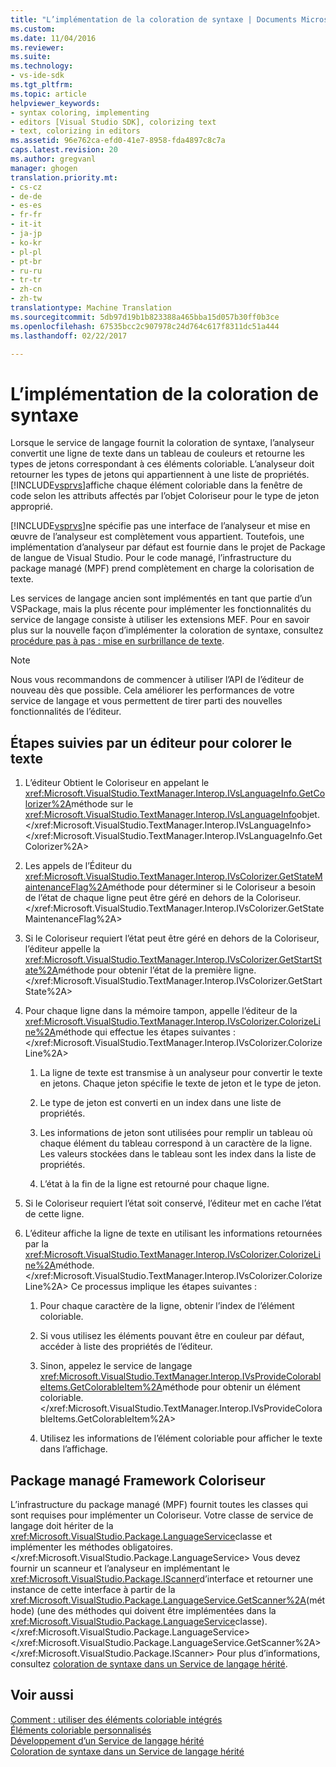 ```yaml
---
title: "L’implémentation de la coloration de syntaxe | Documents Microsoft"
ms.custom: 
ms.date: 11/04/2016
ms.reviewer: 
ms.suite: 
ms.technology:
- vs-ide-sdk
ms.tgt_pltfrm: 
ms.topic: article
helpviewer_keywords:
- syntax coloring, implementing
- editors [Visual Studio SDK], colorizing text
- text, colorizing in editors
ms.assetid: 96e762ca-efd0-41e7-8958-fda4897c8c7a
caps.latest.revision: 20
ms.author: gregvanl
manager: ghogen
translation.priority.mt:
- cs-cz
- de-de
- es-es
- fr-fr
- it-it
- ja-jp
- ko-kr
- pl-pl
- pt-br
- ru-ru
- tr-tr
- zh-cn
- zh-tw
translationtype: Machine Translation
ms.sourcegitcommit: 5db97d19b1b823388a465bba15d057b30ff0b3ce
ms.openlocfilehash: 67535bcc2c907978c24d764c617f8311dc51a444
ms.lasthandoff: 02/22/2017

---
```

# <a name="implementing-syntax-coloring"></a>L’implémentation de la coloration de syntaxe
Lorsque le service de langage fournit la coloration de syntaxe, l’analyseur convertit une ligne de texte dans un tableau de couleurs et retourne les types de jetons correspondant à ces éléments coloriable. L’analyseur doit retourner les types de jetons qui appartiennent à une liste de propriétés. [!INCLUDE[vsprvs](../../code-quality/includes/vsprvs_md.md)]affiche chaque élément coloriable dans la fenêtre de code selon les attributs affectés par l’objet Coloriseur pour le type de jeton approprié.  
  
 [!INCLUDE[vsprvs](../../code-quality/includes/vsprvs_md.md)]ne spécifie pas une interface de l’analyseur et mise en œuvre de l’analyseur est complètement vous appartient. Toutefois, une implémentation d’analyseur par défaut est fournie dans le projet de Package de langue de Visual Studio. Pour le code managé, l’infrastructure du package managé (MPF) prend complètement en charge la colorisation de texte.  
  
 Les services de langage ancien sont implémentés en tant que partie d’un VSPackage, mais la plus récente pour implémenter les fonctionnalités du service de langage consiste à utiliser les extensions MEF. Pour en savoir plus sur la nouvelle façon d’implémenter la coloration de syntaxe, consultez [procédure pas à pas : mise en surbrillance de texte](../../extensibility/walkthrough-highlighting-text.md).  
  
> [!NOTE]
>  Nous vous recommandons de commencer à utiliser l’API de l’éditeur de nouveau dès que possible. Cela améliorer les performances de votre service de langage et vous permettent de tirer parti des nouvelles fonctionnalités de l’éditeur.  
  
## <a name="steps-followed-by-an-editor-to-colorize-text"></a>Étapes suivies par un éditeur pour colorer le texte  
  
1.  L’éditeur Obtient le Coloriseur en appelant le <xref:Microsoft.VisualStudio.TextManager.Interop.IVsLanguageInfo.GetColorizer%2A>méthode sur le <xref:Microsoft.VisualStudio.TextManager.Interop.IVsLanguageInfo>objet.</xref:Microsoft.VisualStudio.TextManager.Interop.IVsLanguageInfo> </xref:Microsoft.VisualStudio.TextManager.Interop.IVsLanguageInfo.GetColorizer%2A>  
  
2.  Les appels de l’Éditeur du <xref:Microsoft.VisualStudio.TextManager.Interop.IVsColorizer.GetStateMaintenanceFlag%2A>méthode pour déterminer si le Coloriseur a besoin de l’état de chaque ligne peut être géré en dehors de la Coloriseur.</xref:Microsoft.VisualStudio.TextManager.Interop.IVsColorizer.GetStateMaintenanceFlag%2A>  
  
3.  Si le Coloriseur requiert l’état peut être géré en dehors de la Coloriseur, l’éditeur appelle la <xref:Microsoft.VisualStudio.TextManager.Interop.IVsColorizer.GetStartState%2A>méthode pour obtenir l’état de la première ligne.</xref:Microsoft.VisualStudio.TextManager.Interop.IVsColorizer.GetStartState%2A>  
  
4.  Pour chaque ligne dans la mémoire tampon, appelle l’éditeur de la <xref:Microsoft.VisualStudio.TextManager.Interop.IVsColorizer.ColorizeLine%2A>méthode qui effectue les étapes suivantes :</xref:Microsoft.VisualStudio.TextManager.Interop.IVsColorizer.ColorizeLine%2A>  
  
    1.  La ligne de texte est transmise à un analyseur pour convertir le texte en jetons. Chaque jeton spécifie le texte de jeton et le type de jeton.  
  
    2.  Le type de jeton est converti en un index dans une liste de propriétés.  
  
    3.  Les informations de jeton sont utilisées pour remplir un tableau où chaque élément du tableau correspond à un caractère de la ligne. Les valeurs stockées dans le tableau sont les index dans la liste de propriétés.  
  
    4.  L’état à la fin de la ligne est retourné pour chaque ligne.  
  
5.  Si le Coloriseur requiert l’état soit conservé, l’éditeur met en cache l’état de cette ligne.  
  
6.  L’éditeur affiche la ligne de texte en utilisant les informations retournées par la <xref:Microsoft.VisualStudio.TextManager.Interop.IVsColorizer.ColorizeLine%2A>méthode.</xref:Microsoft.VisualStudio.TextManager.Interop.IVsColorizer.ColorizeLine%2A> Ce processus implique les étapes suivantes :  
  
    1.  Pour chaque caractère de la ligne, obtenir l’index de l’élément coloriable.  
  
    2.  Si vous utilisez les éléments pouvant être en couleur par défaut, accéder à liste des propriétés de l’éditeur.  
  
    3.  Sinon, appelez le service de langage <xref:Microsoft.VisualStudio.TextManager.Interop.IVsProvideColorableItems.GetColorableItem%2A>méthode pour obtenir un élément coloriable.</xref:Microsoft.VisualStudio.TextManager.Interop.IVsProvideColorableItems.GetColorableItem%2A>  
  
    4.  Utilisez les informations de l’élément coloriable pour afficher le texte dans l’affichage.  
  
## <a name="managed-package-framework-colorizer"></a>Package managé Framework Coloriseur  
 L’infrastructure du package managé (MPF) fournit toutes les classes qui sont requises pour implémenter un Coloriseur. Votre classe de service de langage doit hériter de la <xref:Microsoft.VisualStudio.Package.LanguageService>classe et implémenter les méthodes obligatoires.</xref:Microsoft.VisualStudio.Package.LanguageService> Vous devez fournir un scanneur et l’analyseur en implémentant le <xref:Microsoft.VisualStudio.Package.IScanner>d’interface et retourner une instance de cette interface à partir de la <xref:Microsoft.VisualStudio.Package.LanguageService.GetScanner%2A>(méthode) (une des méthodes qui doivent être implémentées dans la <xref:Microsoft.VisualStudio.Package.LanguageService>classe).</xref:Microsoft.VisualStudio.Package.LanguageService> </xref:Microsoft.VisualStudio.Package.LanguageService.GetScanner%2A> </xref:Microsoft.VisualStudio.Package.IScanner> Pour plus d’informations, consultez [coloration de syntaxe dans un Service de langage hérité](../../extensibility/internals/syntax-colorizing-in-a-legacy-language-service.md).  
  
## <a name="see-also"></a>Voir aussi  
 [Comment : utiliser des éléments coloriable intégrés](../../extensibility/internals/how-to-use-built-in-colorable-items.md)   
 [Éléments coloriable personnalisés](../../extensibility/internals/custom-colorable-items.md)   
 [Développement d’un Service de langage hérité](../../extensibility/internals/developing-a-legacy-language-service.md)   
 [Coloration de syntaxe dans un Service de langage hérité](../../extensibility/internals/syntax-colorizing-in-a-legacy-language-service.md)
